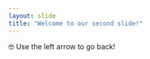 ```yaml
---
layout: slide
title: "Welcome to our second slide!"
---
```

:nerd_face:	
Use the left arrow to go back!
